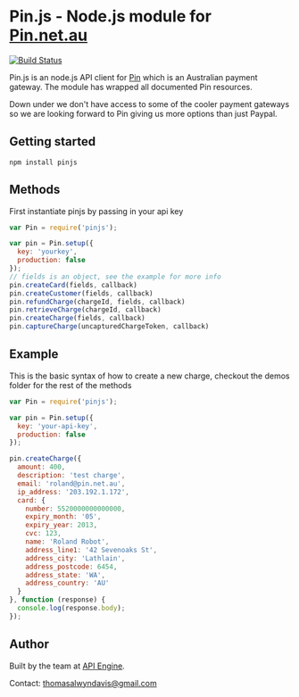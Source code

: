 # Pin.js - Node.js module for [Pin.net.au](http://pin.net.au)

[![Build Status](https://secure.travis-ci.org/ApiEngine/pinjs.png?branch=master)](http://travis-ci.org/ApiEngine/pinjs)

Pin.js is an node.js API client for [Pin](https://pin.net.au/) which is an Australian payment gateway.    The module has wrapped all documented Pin resources.

Down under we don't have access to some of the cooler payment gateways so we are looking forward to Pin giving us more options than just Paypal.

## Getting started

```
npm install pinjs
```

## Methods

First instantiate pinjs by passing in your api key 

```javascript
var Pin = require('pinjs');

var pin = Pin.setup({
  key: 'yourkey',
  production: false
});
// fields is an object, see the example for more info
pin.createCard(fields, callback)
pin.createCustomer(fields, callback)
pin.refundCharge(chargeId, fields, callback)
pin.retrieveCharge(chargeId, callback)
pin.createCharge(fields, callback)
pin.captureCharge(uncapturedChargeToken, callback)
```

## Example

This is the basic syntax of how to create a new charge, checkout the demos folder for the rest of the methods

```javascript
var Pin = require('pinjs');

var pin = Pin.setup({
  key: 'your-api-key',
  production: false
});

pin.createCharge({
  amount: 400,
  description: 'test charge',
  email: 'roland@pin.net.au',
  ip_address: '203.192.1.172',
  card: {
    number: 5520000000000000,
    expiry_month: '05',
    expiry_year: 2013,
    cvc: 123,
    name: 'Roland Robot',
    address_line1: '42 Sevenoaks St',
    address_city: 'Lathlain',
    address_postcode: 6454,
    address_state: 'WA',
    address_country: 'AU'
  }  
}, function (response) {  
  console.log(response.body);
});
```

## Author

Built by the team at [API Engine](http://apiengine.io).

Contact: thomasalwyndavis@gmail.com

<img alt="Clicky" width="1" height="1" src="//in.getclicky.com/66606907ns.gif" />
